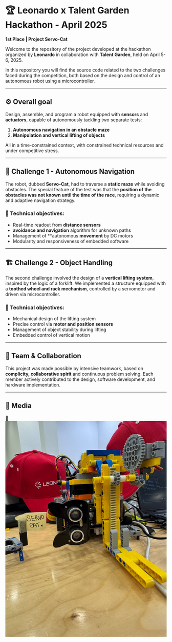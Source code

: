 # 🏆 Leonardo x Talent Garden Hackathon - April 2025 
**1st Place | Project Servo-Cat**

Welcome to the repository of the project developed at the hackathon organized by **Leonardo** in collaboration with **Talent Garden**, held on April 5-6, 2025.

In this repository you will find the source code related to the two challenges faced during the competition, both based on the design and control of an autonomous robot using a microcontroller.

---

## ⚙️ Overall goal

Design, assemble, and program a robot equipped with **sensors** and **actuators**, capable of autonomously tackling two separate tests:

1. **Autonomous navigation in an obstacle maze**
2. **Manipulation and vertical lifting of objects**

All in a time-constrained context, with constrained technical resources and under competitive stress.

---

## 🧭 Challenge 1 - Autonomous Navigation

The robot, dubbed **Servo-Cat**, had to traverse a **static maze** while avoiding obstacles. The special feature of the test was that the **position of the obstacles was not known until the time of the race**, requiring a dynamic and adaptive navigation strategy.

### 🔑 Technical objectives:
- Real-time readout from **distance sensors** 
- **avoidance and navigation** algorithm for unknown paths
- Management of **autonomous **movement** by DC motors
- Modularity and responsiveness of embedded software

---

## 🏗️ Challenge 2 - Object Handling

The second challenge involved the design of a **vertical lifting system**, inspired by the logic of a forklift. We implemented a structure equipped with a **toothed wheel and rack mechanism**, controlled by a servomotor and driven via microcontroller.

### 🔑 Technical objectives:
- Mechanical design of the lifting system
- Precise control via **motor and position sensors**
- Management of object stability during lifting
- Embedded control of vertical motion

---

## 🤝 Team & Collaboration

This project was made possible by intensive teamwork, based on **complicity, collaborative spirit** and continuous problem solving. Each member actively contributed to the design, software development, and hardware implementation.

---

## 📸 Media

📌![Servo-Cat in action](servo_cat.jpg)
